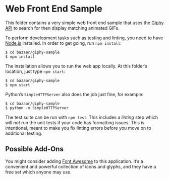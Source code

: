 # Web Front End Sample

This folder contains a very simple web front end sample that uses the [Giphy API](https://api.giphy.com) to search for then display matching animated GIFs.

To perform development tasks such as testing and linting, you need to have [Node.js](https://nodejs.org) installed. In order to get going, run `npm install`:

    $ cd bazaar/giphy-sample
    $ npm install

The installation allows you to run the web app locally. At this folder’s location, just type `npm start`:

    $ cd bazaar/giphy-sample
    $ npm start

Python’s `SimpleHTTPServer` also does the job just fine, for example:

    $ cd bazaar/giphy-sample
    $ python -m SimpleHTTPServer

The test suite can be run with `npm test`. This includes a _linting_ step which will _not_ run the unit tests if your code has formatting issues. This is intentional, meant to make you fix linting errors before you move on to additional testing.

## Possible Add-Ons

You might consider adding [Font Awesome](https://fontawesome.com) to this application. It’s a convenient and powerful collection of icons and glyphs, and they have a free set which anyone may use.
